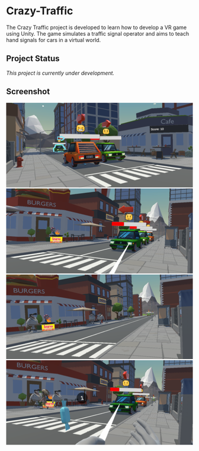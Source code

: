 # Crazy-Traffic
The Crazy Traffic project is developed to learn how to develop a VR game using Unity. The game simulates a traffic signal operator and aims to teach hand signals for cars in a virtual world.

## Project Status
*This project is currently under development.*

## Screenshot
![Screenshot_1](Screenshot/Screenshot_1.png)
![Screenshot_1](Screenshot/Screenshot_2.png)
![Screenshot_1](Screenshot/Screenshot_3.png)
![Screenshot_1](Screenshot/Screenshot_4.png)
